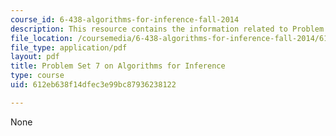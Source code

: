 ```yaml
---
course_id: 6-438-algorithms-for-inference-fall-2014
description: This resource contains the information related to Problem Set 7.
file_location: /coursemedia/6-438-algorithms-for-inference-fall-2014/612eb638f14dfec3e99bc87936238122_MIT6_438F14_ps7.pdf
file_type: application/pdf
layout: pdf
title: Problem Set 7 on Algorithms for Inference
type: course
uid: 612eb638f14dfec3e99bc87936238122

---
```

None